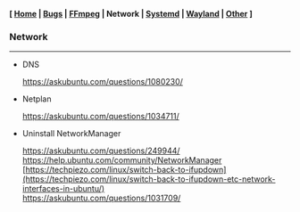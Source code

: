 **[ [Home](00-Home.html) | [Bugs](01-Bugs.html) | [FFmpeg](01-FFmpeg.html) | Network | [Systemd](03-Systemd.html) | [Wayland](04-Wayland.html) | [Other](99-Other.html) ]**

### Network

---

* DNS
    
    https://askubuntu.com/questions/1080230/

* Netplan
    
    https://askubuntu.com/questions/1034711/

* Uninstall NetworkManager
    
    https://askubuntu.com/questions/249944/ \
    https://help.ubuntu.com/community/NetworkManager \
    [https://techpiezo.com/linux/switch-back-to-ifupdown](https://techpiezo.com/linux/switch-back-to-ifupdown-etc-network-interfaces-in-ubuntu/) \
    https://askubuntu.com/questions/1031709/

